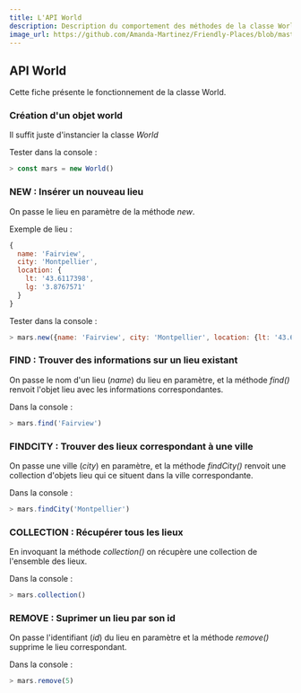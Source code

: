 ```yaml
---
title: L'API World
description: Description du comportement des méthodes de la classe World.
image_url: https://github.com/Amanda-Martinez/Friendly-Places/blob/master/fiches/img/variables.jpg?raw=true
---
```


## API World
Cette fiche présente le fonctionnement de la classe World.

### Création d'un objet world
Il suffit juste d'instancier la classe *World*

Tester dans la console :
``` javascript
> const mars = new World()
```

### NEW : Insérer un nouveau lieu
On passe le lieu en paramètre de la méthode *new*.

Exemple de lieu :
``` javascript
{
  name: 'Fairview',
  city: 'Montpellier',
  location: {
    lt: '43.6117398',
    lg: '3.8767571'
  }
}
```

Tester dans la console :
``` javascript
> mars.new({name: 'Fairview', city: 'Montpellier', location: {lt: '43.6117398', lg: '3.8767571'}})
```

### FIND : Trouver des informations sur un lieu existant
On passe le nom d'un lieu (*name*) du lieu en paramètre, et la méthode *find()* renvoit l'objet lieu avec les informations correspondantes.

Dans la console :
``` javascript
> mars.find('Fairview')
```

### FINDCITY : Trouver des lieux correspondant à une ville
On passe une ville (*city*) en paramètre, et la méthode *findCity()* renvoit une collection d'objets lieu qui ce situent dans la ville correspondante.

Dans la console :
``` javascript
> mars.findCity('Montpellier')
```

### COLLECTION : Récupérer tous les lieux
En invoquant la méthode *collection()* on récupère une collection de l'ensemble des lieux.

Dans la console :
``` javascript
> mars.collection()
```

### REMOVE : Suprimer un lieu par son id
On passe l'identifiant (*id*) du lieu en paramètre et la méthode *remove()* supprime le lieu correspondant.

Dans la console :
``` javascript
> mars.remove(5)
```
